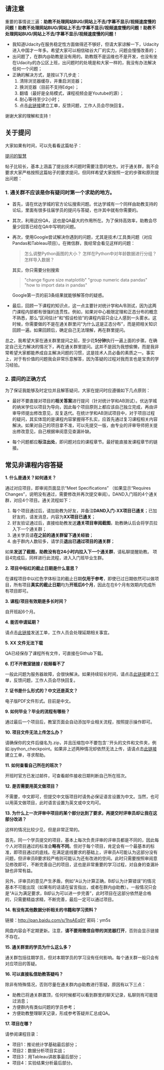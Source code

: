 ## 请注意

重要的事情说三遍：**助教不处理网站BUG/网站上不去/字幕不显示/视频速度慢的问题！助教不处理网站BUG/网站上不去/字幕不显示/视频速度慢的问题！助教不处理网站BUG/网站上不去/字幕不显示/视频速度慢的问题！**

- 我知道Udacity在服务稳定性方面做得还不够好，但请大家谅解一下，Udacity进入中国才一年多。希望大家可以相信硅谷大厂的实力，问题会慢慢改善的；
- 出问题了，在群内@助教是没有用的。助教既不是运维也不是开发，也没有坐在Udacity的办公区上班，出问题时的处境是和大家一样的，我没有办法解决任何一个问题；
- 正确的解决方式，是按以下几步走：
    1. 清除浏览器缓存，并重启浏览器；
	1. 换浏览器（目前不支持Edge）；
	2. 翻墙（最好是全局模式，课程视频会是Youtube的源）；
	3. 耐心等待至少2小时；
	4. 点击[此链接](https://udacity-cn.zendesk.com/hc/zh-cn/requests/new)建立工单，反馈问题，工作人员会尽快回复。

谢谢大家的理解和支持！

## 关于提问

大家如果有时间，可以先看看这篇帖子：

[提问的智慧](https://github.com/ryanhanwu/How-To-Ask-Questions-The-Smart-Way/blob/master/README-zh_CN.md)

帖子比较长，基本上涵盖了提出技术问题时需要注意的地方。对于通关群，我不会要求大家严格按照这篇帖子的要求提问，但同样希望大家按照一定的步骤和原则提出问题：


### 1. 通关群不应该是你有疑问时第一个求助的地方。
- 首先，请在优达学城的官方论坛搜索问题。优达学城有一个同样由助教支持的论坛，里面有很多往届学员的提问与答疑，也许其中就有你需要的。

- 其次，利用这份QA，这也是QA最大的作用所在。为了保持高效率，助教会尽量少回答已经在QA中写明的问题。

- 再次，使用Google尝试解决你遇到的问题，尤其是技术/工具类问题（对应Pandas和Tableau项目）。在微信群，我经常会看见这样的问题：
	> 怎么调整Python画图的大小？
	> 怎样在Python中对年龄数据进行分组？
	> 怎样导入数据？

	其实，你只需要分别搜索
	> "change figure size matplotlib"
	> "group numeric data pandas"
	> "how to import data in pandas"
	
	Google第一页的前3条结果就能够解答你的疑惑。

- 最后，回顾一下课程的知识点，这一点主要针对统计学和A/B测试，因为这两门课程内部都有很强的连贯性。例如，如果对中心极限定理和正态分布的概念不熟悉，那么“区间估计”和“假设检验”的课程内容只会让人感到一头雾水。这时候，你需要做的不是在通关群里问“为什么这是正态分布”，而是把相关知识回顾一遍。如果回顾后，确定自己无法理解，再在群里提问。

总之，我希望大家在通关群里提问之前，至少花**5分钟**执行一遍上面的步骤。在确定自己无力解决的情况下，再在通关群里提问。这并不是因为我想偷懒，而是我非常希望大家都能养成自主解决问题的习惯，这是技术人员必备的素质之一。事实上，对于有价值的问题我会非常乐意解答，因为答疑的过程对我而言也是宝贵的学习经验。


### 2. 提问的正确方式


为了保证我能够及时定位并且解答疑问，大家在提问时应遵循如下几点原则：


- 最好不要直接对项目的**相关答案**进行提问（针对统计学和AB测试）。优达学城的纳米学位以项目为导向，因此每个项目原则上都应该自己独立完成，再由评审导师提出修改意见，反复迭代。在统计学和AB测试项目中，对于项目过程的疑问，其实体现的是课程内容掌握得不扎实，应首先通过复习课程相关内容解决。如果对自己的项目拿不准，可以先提交一版，由专业的评审导师把关提出修改意见，自己根据审阅意见查漏补缺。


- 每个问题都应**标注出处**，即问题对应的课程章节。最好能直接发课程章节的链接。


## 常见非课程内容答疑

**1. 什么是通关？如何通关？**

通过对应项目，即审阅页面显示“Meet Specifications” （如果显示“Requires Changes”，说明没有通过，需要修改并再次提交审阅）。DAND入门班的4个通关群，对应4个项目。通关流程如下：

1. 每个项目通过后，请加助教为好友，并备注**DAND入门-XX项目已通关**；已加好友的，请发消息，内容为**XX项目已通关**；
2. 好友验证通过后，直接给助教发送**通关项目审阅截图**，助教确认后会将学员拉入下一个通关群；
3. 通关学员请**在之前的通关群留下通关经验**；
4. 由于群内人数较多，请学员**退出已通过项目的通关群**；

如果**发送了截图，助教没有在24小时内拉入下一个通关群**，请私聊提醒助教。
项目4完成后，同样进行此流程，进入入门班毕业生群。

**2. 项目中标红的截止日期是什么意思？**

在课程项目中以红色字体标注的截止日期**仅用于参考**，即使已过日期依然可以做项目，所有项目**真实的截止日期**均为**开班后6个月**，因此在在6个月有效期内完成所有项目即可。

**3. 课程/项目有效期是多长时间？**

自开班起6个月。

**4. 能否申请延期？**

请点击[此链接](https://udacity-cn.zendesk.com/hc/zh-cn/requests/new)发送工单，工作人员会处理延期相关事宜。

**5. XX 文件无法下载**

QA已经保存了课程所有文件，可直接在Github下载。

**6. 打不开教室链接 / 视频看不了**

一般此问题为服务器故障，会很快解决。如果持续较长时间，请点击[此链接](https://udacity-cn.zendesk.com/hc/zh-cn/requests/new)建立工单，反馈问题，工作人员会尽快回复。

**7. 证书是什么形式的？中文还是英文？**

电子版PDF文件形式。目前是中文。

**9. 如何毕业？毕业的流程有哪些？**

通过最后一个项目后，教室页面会自动添加毕业相关流程，按照提示操作即可。

**10. 项目文件无法上传怎么办？**

请确保你的文件后缀名为.zip，并且压缩包中不要包含'.'开头的文件和文件夹，例如.ipython_checkpoint。如果非上述两种情况却依然无法上传，请请点击[此链接](https://udacity-cn.zendesk.com/hc/zh-cn/requests/new)建立工单，寻求帮助。

**11. 如何查看自己所在的班次？**

开班时官方已发过邮件，可查看邮件接收日期判断自己所在班次。

**12. 是否需要用英文做项目？**

不需要，中文即可，但提交中文版项目时请务必保证语言设置为中文。当然，也可以用英文做项目，此时语言设置为英文或中文均可。

**13. 为什么上一次评审中项目的某个部分达到了要求，再提交时评审员却让我在这部分改进？**

这样的情况比较少见，但是非常正常的。

首先，同一个学员提交的项目，基本上每次负责评审的评审员都是不同的，因此每个人对项目通过的标准会**略有不同**。但对于每个项目，肯定会有一个最基本的标准，即项目通过的底线。在满足底线要求的基础上，评审员A可能认为这部分没有问题，但评审员B要求较严格则可能认为还有改进的空间。此时只需要按照审阅意见修改即可，不断完善自己的项目，这也是非常重要的学习过程，对自身的查漏补缺也非常有益。

另外，评审员的意见产生矛盾，例如“A认为计算正确，B却认为计算错误”的情况基本不可能出现（如果有的话请在留言指出，或者在群内@助教）。一般情况只会是“A认为满足要求，B却认为可以进一步完善”，此时项目在这部分依然是合格的，只需要精益求精，不断完善，最后一定可以通过项目。 

**14. 有没有其他数据分析相关的书籍和学习资料？**

链接：http://pan.baidu.com/s/1hsAEq9Y 密码：ym5s

网盘内容会不定期更新。注意，**请不要用微信自带的浏览器打开**，否则会显示链接不存在。

**15. 通关群里的学员为什么这么多？**

通关群包括往期学员，但对本期学员的学习没有任何影响。每个通关群一般只会有对应项目的答疑。

**16. 可以直接私信助教答疑吗？**

除非有特殊情况，否则尽量在通关群内@助教进行答疑，原因有以下三点：

- 助教已将通关群置顶，任何时候都可以看到群里的聊天记录，私聊则有可能错过消息；
- 方便群内有类似问题的学员参考；
- 方便助教整理聊天记录，形成参考答疑并汇总成QA。

**17. 项目在哪？**

请参阅课程目录：

- 项目1：推论统计学基础最后部分；
- 项目2：数据分析项目实战；
- 项目3：用Tableau讲故事最后部分；
- 项目4：实验结果分析最后部分。

